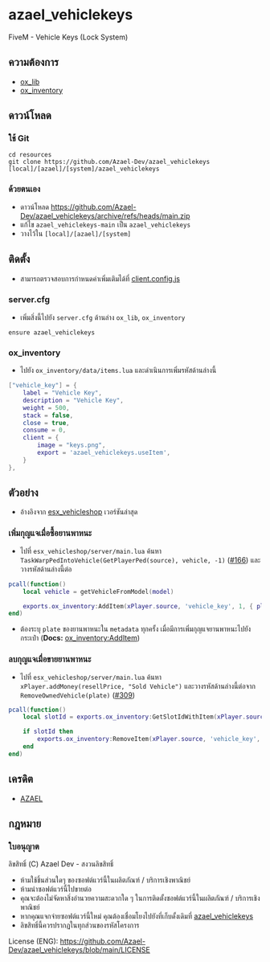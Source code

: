 # azael_vehiclekeys
FiveM - Vehicle Keys (Lock System)

## ความต้องการ
- [ox_lib](https://github.com/overextended/ox_lib)
- [ox_inventory](https://github.com/overextended/ox_inventory)

## ดาวน์โหลด

### ใช้ Git
```
cd resources
git clone https://github.com/Azael-Dev/azael_vehiclekeys [local]/[azael]/[system]/azael_vehiclekeys
```

### ด้วยตนเอง
- ดาวน์โหลด https://github.com/Azael-Dev/azael_vehiclekeys/archive/refs/heads/main.zip
- แก้ไข `azael_vehiclekeys-main` เป็น `azael_vehiclekeys`
- วางไว้ใน `[local]/[azael]/[system]`

## ติดตั้ง

- สามารถตรวจสอบการกำหนดค่าเพิ่มเติมได้ที่ [client.config.js](https://github.com/Azael-Dev/azael_vehiclekeys/blob/main/client.config.lua)

### server.cfg

- เพิ่มสิ่งนี้ไปยัง `server.cfg` ด้านล่าง `ox_lib`, `ox_inventory`

```
ensure azael_vehiclekeys
```

### ox_inventory

- ไปยัง `ox_inventory/data/items.lua` และดำเนินการเพิ่มรหัสด้านล่างนี้

```lua
["vehicle_key"] = {
    label = "Vehicle Key",
    description = "Vehicle Key",
    weight = 500,
    stack = false,
    close = true,
    consume = 0,
    client = {
        image = "keys.png",
        export = 'azael_vehiclekeys.useItem',
    }
},
```

## ตัวอย่าง

- อ้างอิงจาก [esx_vehicleshop](https://github.com/esx-framework/esx_vehicleshop) เวอร์ชันล่าสุด

### เพิ่มกุญแจเมื่อซื้อยานพาหนะ

- ไปที่ `esx_vehicleshop/server/main.lua` ค้นหา `TaskWarpPedIntoVehicle(GetPlayerPed(source), vehicle, -1)` ([#166](https://github.com/esx-framework/esx_vehicleshop/blob/main/server/main.lua#L166)) และวางรหัสด้านล่างนี้ต่อ

```lua
pcall(function()
    local vehicle = getVehicleFromModel(model)

    exports.ox_inventory:AddItem(xPlayer.source, 'vehicle_key', 1, { plate = plate, description = ('Type: %s  \nName: %s  \nPlate: %s'):format(vehicle.categoryLabel, vehicle.name, plate) })
end)
```

- ต้องระบุ `plate` ของยานพาหนะใน `metadata` ทุกครั้ง เมื่อมีการเพิ่มกุญแจยานพาหนะไปยังกระเป๋า (**Docs:** [ox_inventory:AddItem](https://overextended.dev/ox_inventory/Functions/Server#additem))

### ลบกุญแจเมื่อขายยานพาหนะ

- ไปที่ `esx_vehicleshop/server/main.lua` ค้นหา `xPlayer.addMoney(resellPrice, "Sold Vehicle")` และวางรหัสด้านล่างนี้ต่อจาก `RemoveOwnedVehicle(plate)` ([#309](https://github.com/esx-framework/esx_vehicleshop/blob/main/server/main.lua#L309))

```lua
pcall(function()
    local slotId = exports.ox_inventory:GetSlotIdWithItem(xPlayer.source, 'vehicle_key', { plate = plate }, false)

    if slotId then
        exports.ox_inventory:RemoveItem(xPlayer.source, 'vehicle_key', 1, nil, slotId)
    end
end)
```

## เครดิต
- [AZAEL](https://discord.gg/Ca5W62f)

## กฎหมาย
### ใบอนุญาต

ลิขสิทธิ์ (C) Azael Dev - สงวนลิขสิทธิ์

- ห้ามใช้ชิ้นส่วนใดๆ ของซอฟต์แวร์นี้ในผลิตภัณฑ์ / บริการเชิงพาณิชย์
- ห้ามนำซอฟต์แวร์นี้ไปขายต่อ
- คุณจะต้องไม่จัดหาสิ่งอำนวยความสะดวกใด ๆ ในการติดตั้งซอฟต์แวร์นี้ในผลิตภัณฑ์ / บริการเชิงพาณิชย์
- หากคุณแจกจ่ายซอฟต์แวร์นี้ใหม่ คุณต้องเชื่อมโยงไปยังที่เก็บดั้งเดิมที่ [azael_vehiclekeys](https://github.com/Azael-Dev/azael_vehiclekeys)
- ลิขสิทธิ์นี้ควรปรากฏในทุกส่วนของรหัสโครงการ

License (ENG): https://github.com/Azael-Dev/azael_vehiclekeys/blob/main/LICENSE
